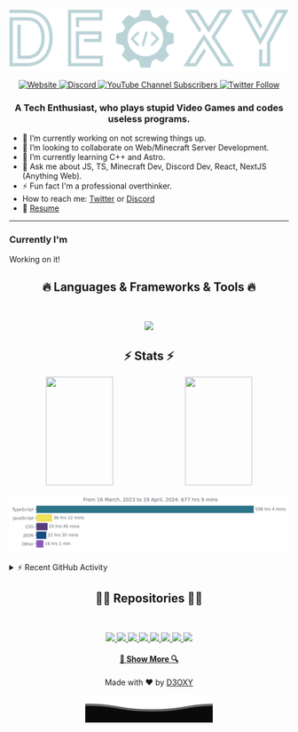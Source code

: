<p align="center">
<img src="./assets/logo-group.svg" >
</p>

<p align="center">
<a href="https://deoxy.dev">

<img alt="Website" src="https://img.shields.io/website?label=deoxy.dev&style=for-the-badge&url=https%3A%2F%2Fdeoxy.dev">

</a>

<a href="https://deoxy.dev/socials/discord">

<img alt="Discord" src="https://img.shields.io/discord/756751516169142323?style=for-the-badge">

</a>

<a href="https://www.youtube.com/channel/UCECWUVsdYzRotv62PtTWugA">

<img alt="YouTube Channel Subscribers" src="https://img.shields.io/youtube/channel/subscribers/UCECWUVsdYzRotv62PtTWugA?style=for-the-badge">

</a>

<a href="https://twitter.com/d3oxyxd">

<img alt="Twitter Follow" src="https://img.shields.io/twitter/follow/d3oxyxd?color=%231DA1F2&logo=Twitter&logoColor=%231DA1F2&style=for-the-badge">

</a>
</p>

<h3 align='center'>
    A Tech Enthusiast, who plays stupid Video Games and codes useless programs.
</h3>

-   🔭 I’m currently working on not screwing things up.
-   👯 I’m looking to collaborate on Web/Minecraft Server Development.
-   🌱 I’m currently learning C++ and Astro.
-   💬 Ask me about JS, TS, Minecraft Dev, Discord Dev, React, NextJS (Anything Web).
-   ⚡ Fun fact I'm a professional overthinker.
-   How to reach me: [Twitter](https://twitter.com/d3oxyxd) or [Discord](https://deoxy.dev/links?redirect=discord)
-   📝 [Resume](https://deoxy.dev/links?redirect=resume)

---

### Currently I'm

Working on it!

<h2 align="center">🔥 Languages & Frameworks & Tools 🔥</h2>
<br>
<p align="center">
  <a href="https://deoxy.dev">
<img src="https://skill-icons.deoxy.dev/icons?i=ts,html,react,astro,tailwind,vscode,nodejs,linux,postgres,mongodb,js,css,nextjs,svelte,git,figma,bun,bash,mysql,redis&theme=dark&perline=10" />
  </a>
</p>

<h2 align="center">⚡ Stats ⚡</h2>
<div align="center">  
  <img width="49%" height="195px" src="https://gh-stats.deoxy.dev/api/top-langs/?username=d3oxy&theme=transparent&layout=compact" /> 
  <img width="49%" height="195px" src="https://gh-stats.deoxy.dev/api?username=d3oxy&show_icons=true&theme=transparent&count_private=true" />
</div>

<img
  src="https://github.com/D3OXY/D3OXY/blob/main/images/stat.svg"
  alt="Alternative Text"
/>

<details>
<summary>⚡ Recent GitHub Activity</summary>
<!--START_SECTION:activity-->

1. ❌ Closed PR [#519](https://github.com/oguzhaninan/Stacer/pull/519) in [oguzhaninan/Stacer](https://github.com/oguzhaninan/Stacer)
2. ❌ Closed PR [#545](https://github.com/tandpfun/skill-icons/pull/545) in [tandpfun/skill-icons](https://github.com/tandpfun/skill-icons)
3. 💪 Opened PR [#327](https://github.com/bvaughn/react-resizable-panels/pull/327) in [bvaughn/react-resizable-panels](https://github.com/bvaughn/react-resizable-panels)
4. 🎉 Merged PR [#41](https://github.com/D3OXY/djs-commands/pull/41) in [D3OXY/djs-commands](https://github.com/D3OXY/djs-commands)

<!--END_SECTION:activity-->
</details>

</p>

<h2 align="center">👨‍💻 Repositories 👨‍💻</h2>
<br>

<p align="center">

<a href="https://github.com/D3OXY/djs-commands">
<img src="https://gh-stats.deoxy.dev/api/pin/?username=d3oxy&repo=djs-commands&show_owner=true&theme=transparent" />
</a>
<a href="https://github.com/D3OXY/pterodactyl-power">
<img src="https://gh-stats.deoxy.dev/api/pin/?username=d3oxy&repo=pterodactyl-power&show_owner=true&theme=transparent" />
</a>
<a href="https://github.com/D3OXY/old.deoxy.dev">
<img src="https://gh-stats.deoxy.dev/api/pin/?username=d3oxy&repo=old.deoxy.dev&show_owner=true&theme=transparent" />
</a>
<a href="https://github.com/d3oxy/censor-badwords">
<img src="https://gh-stats.deoxy.dev/api/pin/?username=d3oxy&repo=censor-badwords&show_owner=true&theme=transparent" />
</a>
<a href="https://github.com/d3oxy/animalfarm-vite">
<img src="https://gh-stats.deoxy.dev/api/pin/?username=d3oxy&repo=animalfarm-vite&show_owner=true&theme=transparent" />
</a>
<a href="https://github.com/d3oxy/Discord-Rich-Presence">
<img src="https://gh-stats.deoxy.dev/api/pin/?username=d3oxy&repo=Discord-Rich-Presence&show_owner=true&theme=transparent" />
</a>
<a href="https://github.com/d3oxy/deoxy.tech">
<img src="https://gh-stats.deoxy.dev/api/pin/?username=d3oxy&repo=gh-stats&show_owner=true&theme=transparent" />
<a href="https://github.com/d3oxy/gh-stats">
<img src="https://gh-stats.deoxy.dev/api/pin/?username=d3oxy&repo=deoxy.tech&show_owner=true&theme=transparent" />
</a>

</p>

<h4 align="center">
  <a href="https://github.com/d3oxy?tab=repositories" title="Show Repositories">🔎 Show More 🔍</a>
</h4>

<p align="center">Made with ❤️ by <a href="https://deoxy.dev">D3OXY</a> </p>

<p align="center">
        <img src="./assets/Bottom.svg" alt="bottom" />
